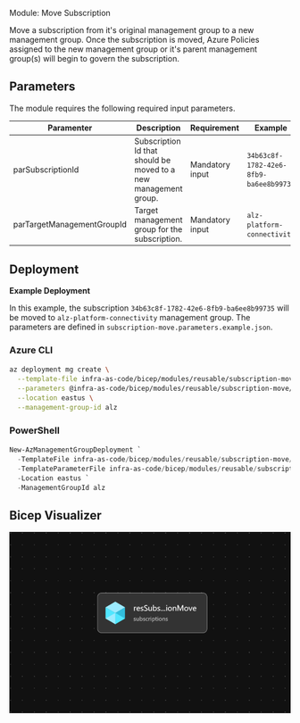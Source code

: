 Module:  Move Subscription

Move a subscription from it's original management group to a new management group.  Once the subscription is moved, Azure Policies assigned to the new management group or it's parent management group(s) will begin to govern the subscription.

## Parameters

The module requires the following required input parameters.

 Paramenter | Description | Requirement | Example
----------- | ----------- | ----------- | -------
parSubscriptionId | Subscription Id that should be moved to a new management group. | Mandatory input | `34b63c8f-1782-42e6-8fb9-ba6ee8b99735`
parTargetManagementGroupId | Target management group for the subscription. | Mandatory input | `alz-platform-connectivity` |


## Deployment

**Example Deployment**

In this example, the subscription `34b63c8f-1782-42e6-8fb9-ba6ee8b99735` will be moved to `alz-platform-connectivity` management group.  The parameters are defined in `subscription-move.parameters.example.json`.

### Azure CLI
```bash
az deployment mg create \
  --template-file infra-as-code/bicep/modules/reusable/subscription-move/subscription-move.bicep \
  --parameters @infra-as-code/bicep/modules/reusable/subscription-move/subscription-move.parameters.example.json \
  --location eastus \
  --management-group-id alz
```

### PowerShell

```powershell
New-AzManagementGroupDeployment `
  -TemplateFile infra-as-code/bicep/modules/reusable/subscription-move/subscription-move.bicep `
  -TemplateParameterFile infra-as-code/bicep/modules/reusable/subscription-move/subscription-move.parameters.example.json `
  -Location eastus `
  -ManagementGroupId alz
```

## Bicep Visualizer

![Bicep Visualizer](media/bicep-visualizer.png "Bicep Visualizer")
